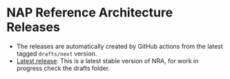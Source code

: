 # NAP Reference Architecture Releases

- The releases are automatically created by GitHub actions from the latest tagged `drafts/next` version.
- [Latest release](./latest/): This is a latest stable version of NRA, for work in progress check the drafts folder.
